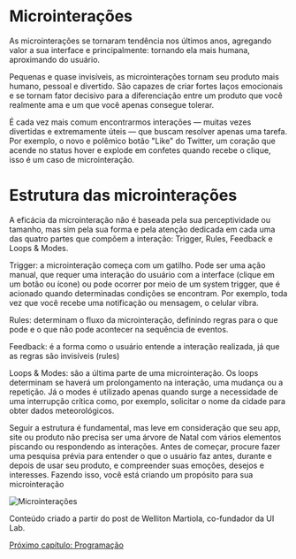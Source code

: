 # Microinterações

As microinterações se tornaram tendência nos últimos anos, agregando valor a sua interface e principalmente: tornando ela mais humana, aproximando do usuário.

Pequenas e quase invisíveis, as microinterações tornam seu produto mais humano, pessoal e divertido. São capazes de criar fortes laços emocionais
e se tornam fator decisivo para a diferenciação entre um produto que você realmente ama e um que você apenas consegue tolerar.

É cada vez mais comum encontrarmos interações — muitas vezes divertidas e extremamente úteis — que buscam resolver apenas uma tarefa. Por exemplo, o novo e polêmico botão "Like" do Twitter, um coração que acende no status hover e explode em confetes quando recebe o clique, isso é um caso de microinteração.

# Estrutura das microinterações

A eficácia da microinteração não é baseada pela sua perceptividade ou tamanho, mas sim pela sua forma e pela atenção dedicada em cada uma das quatro partes que compõem a interação: Trigger, Rules, Feedback e Loops & Modes.

Trigger: a microinteração começa com um gatilho. Pode ser uma ação manual, que requer uma interação do usuário com a interface (clique em um botão ou ícone) ou pode ocorrer por meio de um system trigger, que é acionado quando determinadas condições se encontram. Por exemplo, toda vez que você recebe uma notificação ou mensagem, o celular vibra.

Rules: determinam o fluxo da microinteração, definindo regras para o que pode e o que não pode acontecer na sequência de eventos.

Feedback: é a forma como o usuário entende a interação realizada, já que as regras são invisíveis (rules)

Loops & Modes: são a última parte de uma microinteração. Os loops determinam se haverá um prolongamento na interação, uma mudança ou a repetição. Já o modes é utilizado apenas quando surge a necessidade de uma interrupção crítica como, por exemplo, solicitar o nome da cidade para obter dados meteorológicos.

Seguir a estrutura é fundamental, mas leve em consideração que seu app, site ou produto não precisa ser uma árvore de Natal com vários elementos piscando ou respondendo as interações. Antes de começar, procure fazer uma pesquisa prévia para entender o que o usuário faz antes, durante e depois de usar seu produto, e compreender suas emoções, desejos e interesses. Fazendo isso, você está criando um propósito para sua microinteração

![Microinterações](https://cdn-images-1.medium.com/max/800/1*VqPhkXHGf22cUNK-dYiOBQ.gif)

Conteúdo criado a partir do post de Welliton Martiola, co-fundador da UI Lab.

[Próximo capítulo: Programação](../16-Programação/Programação.md)